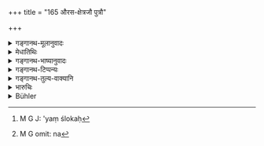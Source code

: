 +++
title = "165 औरस-क्षेत्रजौ पुत्रौ"

+++

<details><summary>गङ्गानथ-मूलानुवादः</summary>

The ‘body-born’ and the ‘soil-born’ are entitled to inherit the father’s property; while the other ten inherit the ‘family-title’ and a share in the property, according to their order—(165)
</details>

<details><summary>मेधातिथिः</summary>

आद्यो ऽर्धश्लोकः[^४७५] पूर्वोक्तविध्यनुवाद एव, न[^४७६] पुनर् विध्यन्तरम् । औरसेन साम्यं क्षेत्रजस्य नेष्यते । 


[^४७६]:
     M G omit: na


[^४७५]:
     M G J: 'yaṃ ślokaḥ

- **गोत्रभागिनो रिक्थांशभागिनश्** च । **रिक्थांशः** प्रजीवनसंमित इत्य् उक्तः । दत्तके च क्षेत्रजवत् स्मृत्यन्तरम् उदाहरन्ति । **क्रमशः** । औरसक्षेत्रजौ युगपद् भागहरौ, अन्येषां तु पूर्वाभाव उत्तरस्य भागहरत्वम् । यद्य् एषां "षट् दायादाः षडदायादाः" (म्ध् ९.१५८) इति, वर्गद्वयप्रतिभागेन दायादादायादयोर् अनयो रिक्थवचनम् अनुपपन्नम्, सत्य् औरसे ऽदायादा इति । आद्याः षण् महोपकारा इतरे षट् न्यूना इति । आद्या औरसाद् अन्ये समानाफलाः । एवम् उत्तरे षट् ततो न्यूनाः । अवान्तरापेक्षया तुल्या एव । न पूर्वोत्तरपठितानां भेदो ऽस्ति ॥ ९.१६५ ॥
</details>

<details><summary>गङ्गानथ-भाष्यानुवादः</summary>

The first half of this verse is only a reiteration of what has been enjoined before, and not a distinct injunction; specially because the ‘soil-born’ son does not stand on an equal footing with the ‘body-born’ son.

The other sons inherit the ‘family name,’ and they inherit also ‘*a share in the property*;’ and it has been already explained that this ‘share’ consists of *mere subsistence*. But the case of the ‘adopted’ son stands on the same footing as that of the ‘soil-born’ one. In support of this view people quote other *Smṛti-texts*.

‘*According to their order*.’— The ‘body-born’ and the ‘soil-born’ sons are entitled to inherit simultaneously; but among the rest, the succeeding one inherits only in the absence of the preceding one.

“If only six of the sons are ‘heirs,’ and the other six are *not* heirs,—according to the distinction into ‘heirs’ and ‘non-heirs’ made (in 158), it cannot be right to declare all these to be *inheritors* of property.”

As a matter of fact, those that have been described as ‘non-heirs’ are so only in the presence of the ‘body-born’ son; all that is meant by the distinction is that the first six are larger beneficiaries than the second six.

Among the first group, all except the ‘body-born’ are equal beneficiaries, and less than these latter are the six in the second group; these latter are all equal, and there is no difference among themselves, due to these being mentioned earlier or latter.—(165)
</details>

<details><summary>गङ्गानथ-टिप्पन्यः</summary>

‘*Gotrarikthāṃśabhāginaḥ*.’—‘Become members of the *gotra* and also
inherit’ (Medhātithi, Kullūka and Nandana);—‘share the family estate’
(Nārāyaṇa);—‘they receive such share in the estate as will suffice for
their maintenance’ (suggested by Nārāyaṇa and Nandana).

This verse is quoted in *Vivādaratnākara* (p. 544), which adds the
following notes:—The first half of the verse is merely a reiteration of
what has been prescribed before; the ‘ten’, beginning with the ‘adopted’
son, in due order, *i*.*e*., each in the absence of the one
preceding,—become ‘*gotrabhāginaḥ*,’—*i.e*., ‘entitled to do all that
behoves a blood-relation’, as explained by Asahāyācārya,—and
‘*rikthāṃśabhāginaḥ*’, *i.e*., ‘entitled to inherit the father’s
property This rule refers to cases where there is no ‘body-born’ son,
nor ‘the appointed daughter’, nor the ‘*Kṣetraja*’ son;—in *Dāyatattva*
(p. 14);—and in *Vyavahāra-Bālambhaṭṭī* (pp. 55 and 652).
</details>

<details><summary>गङ्गानथ-तुल्य-वाक्यानि</summary>

*Gautama* (28.34)—‘The son of an unmarried damsel, the son of the
pregnant bride, the son of the remarried woman, the son of the appointed
daughter, the self-given son, and the bought son receive a fourth of the
estate, if there is no body-born son, or no one of the first six kinds
of son.’

*Yājñavalkya* (2.132).—‘Among the twelve kinds of sons, the succeeding
one is entitled to offer the Ball and to inherit property only in the
absence of the preceding one.’

*Baudhāyana* (Vivādaratnākara, p. 550).—‘The following sons are said to
he partakers of inheritance; the body-born son, the son of the appointed
daughter, the son begotten on one’s wife by another man, the adopted
son, the appointed son, the secretly-born son, and the cast-off son. The
following are partakers of the *gotra* only—the son born of the unborn
damsel, the son born of the pregnant bride, the son bought, the son of
the remarried woman, the self-given son and the son of the Śūdra
mother.’
</details>

<details><summary>भारुचिः</summary>

एवं च पूर्वस्मिन् पूर्वस्मिन् सति उत्तरोत्तरः रजीवनमात्रेणांशेन युज्यते । एतस्माच् च यस्मात् पूर्वस्य पूर्वस्य ज्यायस्त्वं गोत्रभाक्त्वं च ज्ञातिकार्यं च कानीनादिभिर् अपि कार्यम् । एषाम् इदानीं लक्षणम् उच्यते ॥ ९.१६५ ॥
</details>

<details><summary>Bühler</summary>

165	The legitimate son and the son of the wife (thus) share the father's estate; but the other tell become members of the family, and inherit according to their order (each later named on failure of those named earlier).
</details>
